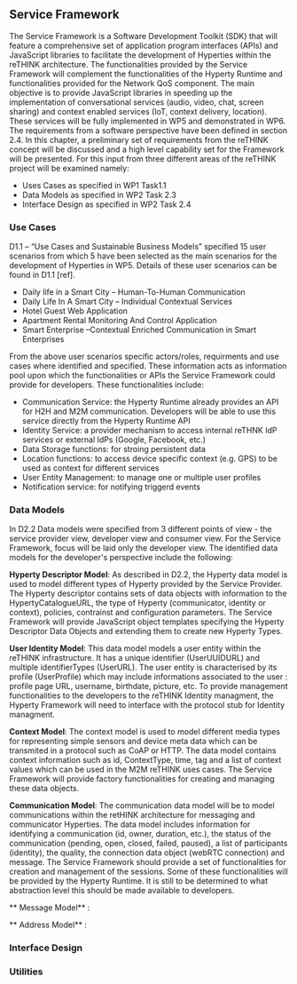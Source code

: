 ## Service Framework 

The Service Framework is a Software Development Toolkit (SDK) that will feature a comprehensive set of application program interfaces (APIs) and JavaScript libraries to facilitate the development of Hyperties within the reTHINK architecture. The functionalities provided by the Service Framework will complement the functionalities of the Hyperty Runtime and functionalities provided for the Network QoS component. The main objective is to provide JavaScript libraries in speeding up the implementation of conversational services (audio, video, chat, screen sharing) and context enabled services (IoT, context delivery, location). These services will be fully implemented in WP5 and demonstrated in WP6.
The requirements from a software perspective have been defined in section 2.4. In this chapter, a preliminary set of requirements from the reTHINK concept will be discussed and a high level capability set for the Framework will be presented. For this input from three different areas of the reTHINK project will be examined namely:
* Uses Cases as specified in WP1 Task1.1
* Data Models as specified in WP2 Task 2.3
* Interface Design  as specified in WP2 Task 2.4

### Use Cases
D1.1 – “Use Cases and Sustainable Business Models” specified 15 user scenarios from which 5 have been selected as the main scenarios for the development of Hyperties in WP5. Details of these user scenarios can be found in D1.1 [ref]. 
* Daily life in a Smart City – Human-To-Human Communication
* Daily Life In A Smart City – Individual Contextual Services
* Hotel Guest Web Application
* Apartment Rental Monitoring And Control Application
* Smart Enterprise –Contextual Enriched Communication in Smart Enterprises 

From the above user scenarios specific actors/roles, requirments and use cases where identified and specified. These information acts as information pool upon which the functionalities or APIs the Service Framework could provide for developers. These functionalities include:
* Communication Service: the Hyperty Runtime already provides an API for H2H and M2M communication. Developers will be able to use this service directly from the Hyperty Runtime API 
* Identity Service: a provider mechanism to access internal reTHNK IdP services or external IdPs (Google, Facebook, etc.)  
* Data Storage functions: for stroing persistent data 
* Location functions: to access device specific context (e.g. GPS) to be used as context for different services
* User Entity Management: to manage one or multiple user profiles
* Notification service: for notifying triggerd events


### Data Models
In D2.2 Data models were specified from 3 different points of view - the service provider view, developer view and consumer view. For the Service Framework, focus will be laid only the developer view. The identified data models for the developer's perspective include the following:

**Hyperty Descriptor Model**: 
As described in D2.2, the Hyperty data model is used to model different types of Hyperty provided by the Service Provider. The Hyperty descriptor contains sets of data objects with information to the HypertyCatalogueURL, the type of Hyperty (communicator, identity or context), policies, contrainst and configuration parameters. The Service Framework will provide JavaScript object templates specifying the Hyperty Descriptor Data Objects and extending them to create new Hyperty Types.

**User Identity Model**: 
This data model models a user entity within the reTHINK infrastructure. It has a unique identifier (UserUUIDURL) and multiple identifierTypes (UserURL). The user entity is characterised by its profile (UserProfile) which may include informations associated to the user : profile page URL, username, birthdate, picture, etc. 
To provide management functionalities to the developers to the reTHINK Identity managment, the Hyperty Framework will need to
interface with the protocol stub for Identity managment.


**Context Model**:
The context model is used to model different media types for representing simple sensors and device meta data which can be transmited in a protocol such as CoAP or HTTP. The data model contains context information such as id, ContextType, time, tag and a list of context values which can be used in the M2M reTHINK uses cases. The Service Framework will provide factory functionalities for creating and managing these data objects.


**Communication Model**: 
The communication data model will be to model communications within the retHINK architecture for messaging and communicator Hyperties. The data model includes information for identifying a communication (id, owner, duration, etc.), the status of the communication (pending, open, closed, failed, paused), a list of participants (identity), the quality, the connection data object (webRTC connection) and message. The Service Framework should provide a set of functionalities for creation and management of the sessions. Some of these functionalities will be provided by the Hyperty Runtime. It is still to be determined to what abstraction level this should be made available to developers.  

** Message Model** :

** Address Model** :


### Interface Design

### Utilities
